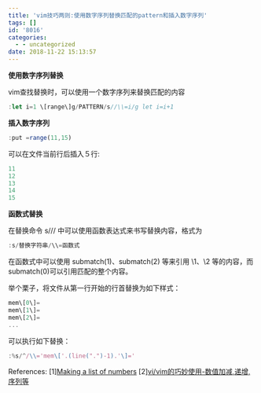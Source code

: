 ```yaml
---
title: 'vim技巧两则:使用数字序列替换匹配的pattern和插入数字序列'
tags: []
id: '8016'
categories:
  - - uncategorized
date: 2018-11-22 15:13:57
---
```



<!-- more -->
**使用数字序列替换**

vim查找替换时，可以使用一个数字序列来替换匹配的内容
```js
:let i=1 \[range\]g/PATTERN/s//\\=i/g let i=i+1
```

**插入数字序列**

```js
:put =range(11,15)
```
可以在文件当前行后插入５行:
```js
11
12
13
14
15
```

**函数式替换**

在替换命令 s/// 中可以使用函数表达式来书写替换内容，格式为

```js
:s/替换字符串/\\=函数式
```

在函数式中可以使用 submatch(1)、submatch(2) 等来引用 \\1、\\2 等的内容，而submatch(0)可以引用匹配的整个内容。

举个栗子，将文件从第一行开始的行首替换为如下样式：
```js
mem\[0\]=
mem\[1\]=
mem\[2\]=
...
```

可以执行如下替换：

```js
:%s/^/\\='mem\['.(line(".")-1).'\]='
```

References:
\[1\][Making a list of numbers](http://vim.wikia.com/wiki/Making_a_list_of_numbers)
\[2\][vi/vim的巧妙使用-数值加减,递增,序列等](https://blog.csdn.net/hylaking/article/details/80270763)